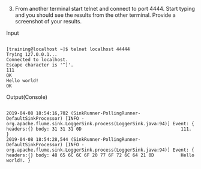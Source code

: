3. From another terminal start telnet and connect to port 4444. Start typing and you should see the
results from the other terminal. Provide a screenshot of your results.

Input
<pre><code>
[training@localhost ~]$ telnet localhost 44444
Trying 127.0.0.1...
Connected to localhost.
Escape character is '^]'.
111
OK
Hello world!
OK
</code></pre>

Output(Console)
<pre><code>
2019-04-08 18:54:16,702 (SinkRunner-PollingRunner-DefaultSinkProcessor) [INFO - org.apache.flume.sink.LoggerSink.process(LoggerSink.java:94)] Event: { headers:{} body: 31 31 31 0D                                     111. }
2019-04-08 18:54:28,544 (SinkRunner-PollingRunner-DefaultSinkProcessor) [INFO - org.apache.flume.sink.LoggerSink.process(LoggerSink.java:94)] Event: { headers:{} body: 48 65 6C 6C 6F 20 77 6F 72 6C 64 21 0D          Hello world!. }
</code></pre>
